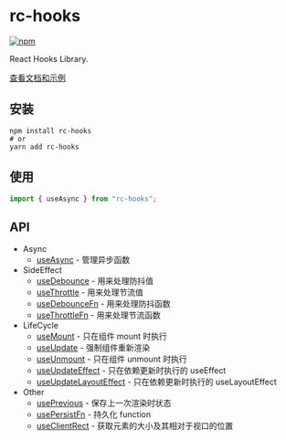# rc-hooks

[![npm][npm]][npm-url]

React Hooks Library. 

[查看文档和示例][site]

## 安装

```shell
npm install rc-hooks
# or
yarn add rc-hooks
```

## 使用

```javascript
import { useAsync } from "rc-hooks";
```

## API

- Async
  - [useAsync] - 管理异步函数
- SideEffect
  - [useDebounce] - 用来处理防抖值
  - [useThrottle] - 用来处理节流值
  - [useDebounceFn] - 用来处理防抖函数
  - [useThrottleFn] - 用来处理节流函数
- LifeCycle
  - [useMount] - 只在组件 mount 时执行
  - [useUpdate] - 强制组件重新渲染
  - [useUnmount] - 只在组件 unmount 时执行
  - [useUpdateEffect] - 只在依赖更新时执行的 useEffect
  - [useUpdateLayoutEffect] - 只在依赖更新时执行的 useLayoutEffect
- Other
  - [usePrevious] - 保存上一次渲染时状态
  - [usePersistFn] - 持久化 function
  - [useClientRect] - 获取元素的大小及其相对于视口的位置

[site]: https://doly-dev.github.io/rc-hooks/site/

[useAsync]: https://doly-dev.github.io/rc-hooks/site/#/async/use-async

[useDebounce]: https://doly-dev.github.io/rc-hooks/site/#/side-effect/use-debounce
[useThrottle]: https://doly-dev.github.io/rc-hooks/site/#/side-effect/use-throttle
[useDebounceFn]: https://doly-dev.github.io/rc-hooks/site/#/side-effect/use-debounce-fn
[useThrottleFn]: https://doly-dev.github.io/rc-hooks/site/#/side-effect/use-throttle-fn

[useMount]: https://doly-dev.github.io/rc-hooks/site/#/life-cycle/use-mount
[useUpdate]: https://doly-dev.github.io/rc-hooks/site/#/life-cycle/use-update
[useUnmount]: https://doly-dev.github.io/rc-hooks/site/#/life-cycle/use-unmount
[useUpdateEffect]: https://doly-dev.github.io/rc-hooks/site/#/life-cycle/use-update-effect
[useUpdateLayoutEffect]: https://doly-dev.github.io/rc-hooks/site/#/life-cycle/use-update-layout-effect

[usePrevious]: https://doly-dev.github.io/rc-hooks/site/#/other/use-previous
[usePersistFn]: https://doly-dev.github.io/rc-hooks/site/#/other/use-persist-fn
[useClientRect]: https://doly-dev.github.io/rc-hooks/site/#/other/use-client-rect


[npm]: https://img.shields.io/npm/v/rc-hooks.svg
[npm-url]: https://npmjs.com/package/rc-hooks